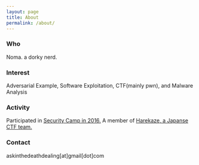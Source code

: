 ```yaml
---
layout: page
title: About
permalink: /about/
---
```

### Who
Noma. a dorky nerd.
### Interest
Adversarial Example, Software Exploitation, CTF(mainly pwn), and Malware Analysis
### Activity
Participated in [Security Camp in 2016.](http://www.security-camp.org/camp/index.html)
A member of [Harekaze, a Japanse CTF team.](https://harekaze.com)
### Contact
askinthedeathdealing[at]gmail[dot]com
